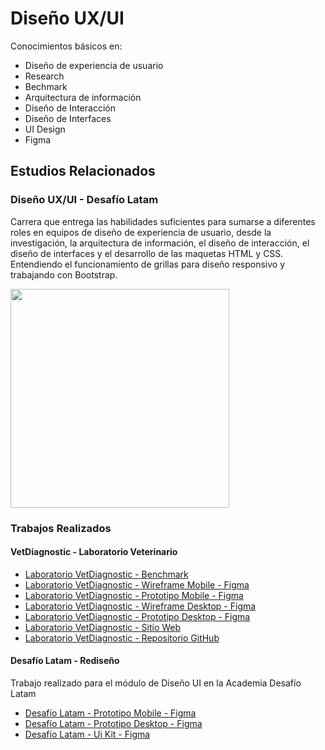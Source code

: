 # Diseño UX/UI


Conocimientos básicos en: 
- Diseño de experiencia de usuario
- Research
- Bechmark
- Arquitectura de información
- Diseño de Interacción
- Diseño de Interfaces
- UI Design
- Figma


## Estudios Relacionados

### Diseño UX/UI - Desafío Latam

Carrera que entrega las habilidades suficientes para sumarse a diferentes roles en equipos de diseño de experiencia de usuario, desde la investigación, la arquitectura de información, el diseño de interacción, el diseño de interfaces y el desarrollo de las maquetas HTML y CSS. Entendiendo el funcionamiento de grillas para diseño responsivo y trabajando con Bootstrap.

<img src="https://desafiosdev.s3.amazonaws.com/uploads/certification/image/15100/aprobacion-final-proyecto-ux-ui-g24-9589.png" width="350px" height="auto"/>



### Trabajos Realizados

#### VetDiagnostic - Laboratorio Veterinario
- <a href="https://www.figma.com/proto/S9SvxZAiotT2zhvNpFL9JI/Laboratorio?node-id=237%3A463&scaling=scale-down&page-id=229%3A459&starting-point-node-id=237%3A463">Laboratorio VetDiagnostic - Benchmark</a>
- <a href="https://www.figma.com/proto/S9SvxZAiotT2zhvNpFL9JI/Laboratorio?node-id=2%3A48&scaling=scale-down&page-id=0%3A1&starting-point-node-id=2%3A48&show-proto-sidebar=1">Laboratorio VetDiagnostic - Wireframe Mobile - Figma</a> 
- <a href="https://www.figma.com/proto/S9SvxZAiotT2zhvNpFL9JI/Laboratorio?node-id=43%3A271&scaling=scale-down&page-id=0%3A1&starting-point-node-id=43%3A271&show-proto-sidebar=1">Laboratorio VetDiagnostic - Prototipo Mobile - Figma</a>
- <a href="https://www.figma.com/proto/S9SvxZAiotT2zhvNpFL9JI/Laboratorio?node-id=15%3A674&scaling=scale-down&page-id=15%3A673&starting-point-node-id=15%3A674&show-proto-sidebar=1">Laboratorio VetDiagnostic - Wireframe Desktop - Figma</a>
- <a href="https://www.figma.com/proto/S9SvxZAiotT2zhvNpFL9JI/Laboratorio?node-id=175%3A530&scaling=scale-down&page-id=15%3A673&starting-point-node-id=175%3A530&show-proto-sidebar=1">Laboratorio VetDiagnostic - Prototipo Desktop - Figma</a> 
- <a href="https://vetdiagnostic.cl/index.html">Laboratorio VetDiagnostic - Sitio Web</a>
- <a href="https://github.com/veronica-gonzalez/vetdiagnostic">Laboratorio VetDiagnostic - Repositorio GitHub</a> 

#### Desafío Latam - Rediseño

Trabajo realizado para el módulo de Diseño UI en la Academia Desafío Latam

- <a href="https://www.figma.com/proto/3Wq5oAgHc0wvqStIBVZiuP/Academia-Desaf%C3%ADo-Latam?node-id=2%3A2&scaling=scale-down&page-id=0%3A1&starting-point-node-id=2%3A2&show-proto-sidebar=1">Desafío Latam - Prototipo Mobile - Figma</a>
- <a href="https://www.figma.com/proto/3Wq5oAgHc0wvqStIBVZiuP/Academia-Desaf%C3%ADo-Latam?node-id=380%3A2743&scaling=scale-down&page-id=2%3A5&starting-point-node-id=380%3A2743&show-proto-sidebar=1">Desafío Latam - Prototipo Desktop - Figma</a>
- <a href="https://www.figma.com/file/3Wq5oAgHc0wvqStIBVZiuP/Academia-Desaf%C3%ADo-Latam?node-id=6%3A6">Desafío Latam - Ui Kit - Figma</a>

